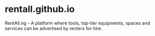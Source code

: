 # rentall.github.io
RentAll.ng - A platform where tools, top-tier equipments, spaces and services can be advertised by renters for hire.
